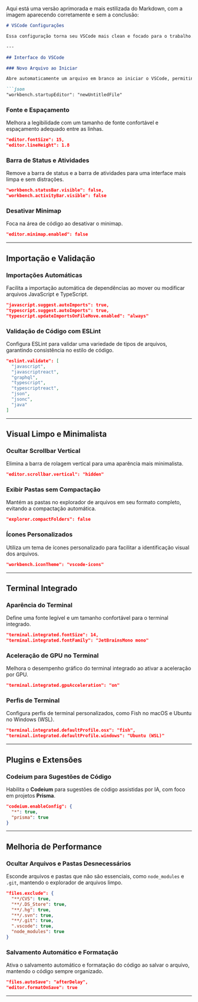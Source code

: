 Aqui está uma versão aprimorada e mais estilizada do Markdown, com a imagem aparecendo corretamente e sem a conclusão:

```md
# VSCode Configurações

Essa configuração torna seu VSCode mais clean e focado para o trabalho. Pessoalmente, prefiro visualizar apenas o código, e essas configurações refletem esse estilo minimalista.

---

## Interface do VSCode

### Novo Arquivo ao Iniciar

Abre automaticamente um arquivo em branco ao iniciar o VSCode, permitindo começar a trabalhar imediatamente.

```json
"workbench.startupEditor": "newUntitledFile"
```

### Fonte e Espaçamento

Melhora a legibilidade com um tamanho de fonte confortável e espaçamento adequado entre as linhas.

```json
"editor.fontSize": 15,
"editor.lineHeight": 1.8
```

### Barra de Status e Atividades

Remove a barra de status e a barra de atividades para uma interface mais limpa e sem distrações.

```json
"workbench.statusBar.visible": false,
"workbench.activityBar.visible": false
```

### Desativar Minimap

Foca na área de código ao desativar o minimap.

```json
"editor.minimap.enabled": false
```

---

## Importação e Validação

### Importações Automáticas

Facilita a importação automática de dependências ao mover ou modificar arquivos JavaScript e TypeScript.

```json
"javascript.suggest.autoImports": true,
"typescript.suggest.autoImports": true,
"typescript.updateImportsOnFileMove.enabled": "always"
```

### Validação de Código com ESLint

Configura ESLint para validar uma variedade de tipos de arquivos, garantindo consistência no estilo de código.

```json
"eslint.validate": [
  "javascript",
  "javascriptreact",
  "graphql",
  "typescript",
  "typescriptreact",
  "json",
  "jsonc",
  "java"
]
```

---

## Visual Limpo e Minimalista

### Ocultar Scrollbar Vertical

Elimina a barra de rolagem vertical para uma aparência mais minimalista.

```json
"editor.scrollbar.vertical": "hidden"
```

### Exibir Pastas sem Compactação

Mantém as pastas no explorador de arquivos em seu formato completo, evitando a compactação automática.

```json
"explorer.compactFolders": false
```

### Ícones Personalizados

Utiliza um tema de ícones personalizado para facilitar a identificação visual dos arquivos.

```json
"workbench.iconTheme": "vscode-icons"
```

---

## Terminal Integrado

### Aparência do Terminal

Define uma fonte legível e um tamanho confortável para o terminal integrado.

```json
"terminal.integrated.fontSize": 14,
"terminal.integrated.fontFamily": "JetBrainsMono mono"
```

### Aceleração de GPU no Terminal

Melhora o desempenho gráfico do terminal integrado ao ativar a aceleração por GPU.

```json
"terminal.integrated.gpuAcceleration": "on"
```

### Perfis de Terminal

Configura perfis de terminal personalizados, como Fish no macOS e Ubuntu no Windows (WSL).

```json
"terminal.integrated.defaultProfile.osx": "fish",
"terminal.integrated.defaultProfile.windows": "Ubuntu (WSL)"
```

---

## Plugins e Extensões

### Codeium para Sugestões de Código

Habilita o **Codeium** para sugestões de código assistidas por IA, com foco em projetos **Prisma**.

```json
"codeium.enableConfig": {
  "*": true,
  "prisma": true
}
```

---

## Melhoria de Performance

### Ocultar Arquivos e Pastas Desnecessários

Esconde arquivos e pastas que não são essenciais, como `node_modules` e `.git`, mantendo o explorador de arquivos limpo.

```json
"files.exclude": {
  "**/CVS": true,
  "**/.DS_Store": true,
  "**/.hg": true,
  "**/.svn": true,
  "**/.git": true,
  ".vscode": true,
  "node_modules": true
}
```

### Salvamento Automático e Formatação

Ativa o salvamento automático e formatação do código ao salvar o arquivo, mantendo o código sempre organizado.

```json
"files.autoSave": "afterDelay",
"editor.formatOnSave": true
```

---
 
```

